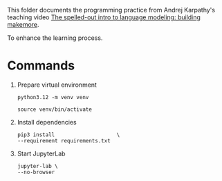 This folder documents the programming practice from Andrej Karpathy's teaching video [The spelled-out intro to language modeling: building makemore](https://www.youtube.com/watch?v=PaCmpygFfXo).

To enhance the learning process.


# Commands

1. Prepare virtual environment

    ``` shell
    python3.12 -m venv venv

    source venv/bin/activate
    ```

2. Install dependencies

    ``` shell
    pip3 install                    \
    --requirement requirements.txt
    ```

3. Start JupyterLab

    ``` shell
    jupyter-lab \
    --no-browser
    ```
